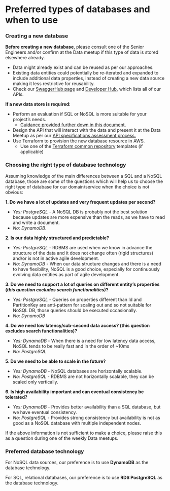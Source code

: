 # Preferred types of databases and when to use

### Creating a new database

**Before creating a new database**, please consult one of the Senior Engineers and/or confirm at the Data meetup if this type of data is stored elsewhere already.
- Data might already exist and can be reused as per our approaches.
- Existing data entities could potentially be re-iterated and expanded to include additional data properties, instead of creating a new data source making it less restrictive for reusability.
- Check our [SwaggerHub page](https://app.swaggerhub.com/organizations/Hackney) and [Developer Hub](https://developer-api.hackney.gov.uk/), which lists all of our APIs.

**If a new data store is required:**
- Perform an evaluation if SQL or NoSQL is more suitable for your project’s needs.
    - [Guidance provided further down in this document.](#choosing-the-right-type-of-database-technology)
- Design the API that will interact with the data and present it at the Data Meetup as per our [API specifications assessment process.](/api-specifications/assessment_process/)
- Use Terraform to provision the new database resource in AWS.
    - Use one of the [Terraform common repository](https://github.com/LBHackney-IT/aws-hackney-common-terraform) templates (if applicable)


### Choosing the right type of database technology
Assuming knowledge of the main differences between a SQL and a NoSQL database, those are some of the questions which will help us to choose the right type of database for our domain/service when the choice is not obvious:

**1. Do we have a lot of updates and very frequent updates per second?**
- *Yes: PostgreSQL* - A NoSQL DB is probably not the best solution because updates are more expensive than the reads, as we have to read and write a document.
- *No: DynamoDB*.

**2. Is our data highly structured and predictable?**
- *Yes: PostgreSQL* - RDBMS are used when we know in advance the structure of the data and it does not change often (rigid structures) and/or is not in active agile development.
- *No: DynamoDB* - When our data structure changes and there is a need to have flexibility, NoSQL is a good choice, especially for continuously evolving data entities as part of agile development.

**3. Do we need to support a lot of queries on different entity’s properties (*this question excludes search functionalities*)?**
- *Yes: PostgreSQL* -  Queries on properties different  than Id and PartitionKey are anti-pattern for scaling out and so not suitable for NoSQL DB, those queries should be executed occasionally.
- *No: DynamoDB*

**4. Do we need low latency/sub-second data access? (this question excludes search functionalities)?**
- *Yes: DynamoDB* - When there is a need for low latency data access, NoSQL tends to be really fast and in the order of ~10ms
- *No: PostgreSQL*

**5. Do we need to be able to scale in the future?**
- *Yes: DynamoDB* - NoSQL databases are horizontally scalable.
- *No: PostgreSQL* - RDBMS are not horizontally scalable, they can be scaled only vertically.

**6. Is high availability important and can eventual consistency be tolerated?**
- *Yes: DynamoDB* - Provides better availability than a SQL database, but we have eventual consistency.
- *No: PostgreSQL* - Provides strong consistency but availability is not as good as a NoSQL database with multiple independent nodes.

If the above information is not sufficient to make a choice, please raise this as a question during one of the weekly Data meetups.

### Preferred database technology

For NoSQL data sources, our preference is to use **DynamoDB** as the database technology.

For SQL, relational databases, our preference is to use **RDS PostgreSQL** as the database technology.

